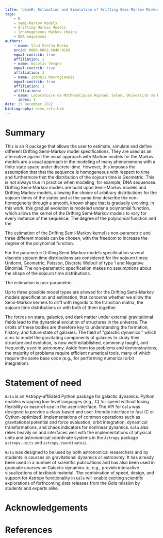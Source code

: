 ```yaml
---
title: 'dsmmR: Estimation and Simulation of Drifting Semi-Markov Models'
tags:
	- R
	- semi-Markov Models
	- drifting Markov Models
	- Inhomogeneous Markov chains 
	- DNA sequences
authors:
	- name: Vlad Stefan Barbu
    orcid: 0000-0002-0840-016X
    equal-contrib: true
    affiliation: 1 
	- name: Nicolas Vergne
    equal-contrib: true 
    affiliation: 1
	- name: Ioannis Mavrogiannis
    equal-contrib: true
    affiliation: 1
    affiliations:
	- name: Laboratoire de Mathématiques Raphaël Salem, Université de Rouen Normandie, France
	  index: 1
date: 27 December 2022
bibliography: dsmm_refs.bib
---
```


# Summary
This is an R package that allows the user to estimate, simulate and define 
different Drifting Semi-Markov model specifications. 
They are used as an alternative against the usual approach with Markov models 
for the Markov models are a usual approach in the modeling of many phenomenons
with a finite state space under discrete-time. However, this imposes the assumption that that the
sequence is homogeneous with respect to time and furthermore that the distribution of the sojourn 
time is Geometric. This is not always true in practice when modeling, for example, DNA sequences.
Drifting Semi-Markov models are build upon Semi-Markov models and Drifting Markov models, allowing
the choice of arbitrary distributions for the sojourn times of the states and at the same time
describe the non-homogeneity through a smooth, known shape that is gradually evolving. In this work,
this gradual evolution is modeled under a polynomial function, which allows the kernel of the Drifting
Semi-Markov models to vary for every instance of the sequence. The degree of the polynomial function 
and the 

The estimation of the Drifting Semi-Markov kernel is non-parametric and three different models can 
be chosen, with the freedom to increase the degree of the polynomial function.

For the parametric Drifting Semi-Markov models specification several discrete sojourn 
time distributions are considered for the sojourn times: Uniform, Geometric, Poisson, 
Discrete Weibull of type 1 and Negative Binomial. The non-parametric specification
makes no assumptions about the shape of the sojourn time distributions. 

The estimation is non-parametric.

Up to three possible model types are allowed for the Drifting Semi-Markov models 
specification and estimation, that concerns whether we allow the Semi-Markov 
kernels to drift with regards to the transition matrix, the sojourn time 
distributions or with both of them together.

The forces on stars, galaxies, and dark matter under external gravitational
fields lead to the dynamical evolution of structures in the universe. The orbits
of these bodies are therefore key to understanding the formation, history, and
future state of galaxies. The field of "galactic dynamics," which aims to model
the gravitating components of galaxies to study their structure and evolution,
is now well-established, commonly taught, and frequently used in astronomy.
Aside from toy problems and demonstrations, the majority of problems require
efficient numerical tools, many of which require the same base code (e.g., for
performing numerical orbit integration).

# Statement of need

`Gala` is an Astropy-affiliated Python package for galactic dynamics. Python
enables wrapping low-level languages (e.g., C) for speed without losing
flexibility or ease-of-use in the user-interface. The API for `Gala` was
designed to provide a class-based and user-friendly interface to fast (C or
Cython-optimized) implementations of common operations such as gravitational
potential and force evaluation, orbit integration, dynamical transformations,
and chaos indicators for nonlinear dynamics. `Gala` also relies heavily on and
interfaces well with the implementations of physical units and astronomical
coordinate systems in the `Astropy` package `astropy.units` and
`astropy.coordinates`).

`Gala` was designed to be used by both astronomical researchers and by
students in courses on gravitational dynamics or astronomy. It has already been
used in a number of scientific publications and has also been
used in graduate courses on Galactic dynamics to, e.g., provide interactive
visualizations of textbook material. The combination of speed,
design, and support for Astropy functionality in `Gala` will enable exciting
scientific explorations of forthcoming data releases from the *Gaia* mission
by students and experts alike.

# Acknowledgements 


# References
